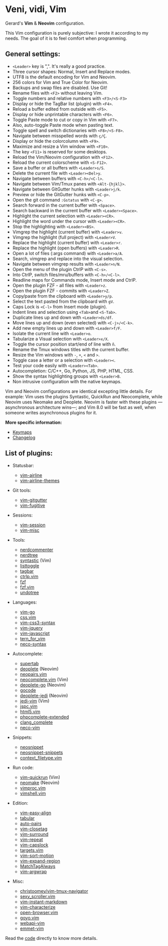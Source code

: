 # Veni, vidi, Vim
Gerard's **Vim** & **Neovim** configuration.

This Vim configuration is purely subjective: I wrote it according to my needs. The goal of it is to feel comfort when programming.

## General settings:

- `<Leader>` key is ",". It's really a good practice.
- Three cursor shapes: Normal, Insert and Replace modes.
- UTF8 is the default encoding for Vim and Neovim.
- 256 colors for Vim and True Color for Neovim.
- Backups and swap files are disabled. Use Git!
- Rename files with `<F2>` without leaving Vim.
- Toggle numbers and relative numbers with `<F3>/<S-F3>`
- Display or hide the TagBar list (plugin) with `<F4>`.
- Reload a buffer edited from outside with `<F5>`.
- Display or hide unprintable characters with `<F6>`.
- Toggle Paste mode to cut or copy in Vim with `<F7>`.
- Also, auto-toggle Paste mode when pasting text.
- Toggle spell and switch dictionaries with `<F8>/<S-F8>`.
- Navigate between misspelled words with `ç/Ç`.
- Display or hide the colorcolumn with `<F9>`.
- Maximize and resize a Vim window with `<F10>`.
- The key `<F11>` is reserved for some desktops.
- Reload the Vim/Neovim configuration with `<F12>`.
- Reload the current colorscheme with `<S-F12>`.
- Save a buffer or all buffers with `<Leader>s/S`.
- Delete the current file with `<Leader><Del>y`.
- Navigate between buffers with `<C-h>/<C-l>`.
- Navigate between Vim/Tmux panes with `<Alt-{hjkl}>`.
- Navigate between GitGutter hunks with `<Leader>j/k`.
- Preview or hide the GitGutter hunks with `<C-p>`.
- Open the git command `:Gstatus` with `<C-g>`.
- Search forward in the current buffer with `<Space>`.
- Search backward in the current buffer with `<Leader><Space>`.
- Highlight the current selection with `<Leader><CR>`.
- Highlight the word under the cursor with `<Leader><CR>`.
- Stop the highlighting with `<Leader><BS>`.
- Vimgrep the highlight (current buffer) with `<Leader>v`.
- Vimgrep the highlight (full project) with `<Leader>V`.
- Replace the highlight (current buffer) with `<Leader>r`.
- Replace the highlight (open buffers) with `<Leader>R`.
- Open a lot of files (:args command) with `<Leader>a/A`.
- Search, vimgrep and replace into the visual selection.
- Navigate between vimgrep results with `<Leader>n/N`.
- Open the menu of the plugin CtrlP with `<C-s>`.
- Into CtrlP, switch files/mru/buffers with `<C-h>/<C-l>`.
- Readline maps for Commands mode, Insert mode and CtrlP.
- Open the plugin FZF - all files with `<Leader>z`.
- Open the plugin FZF - commits with `<Leader>Z`.
- Copy/paste from the clipboard with `<Leader>y/p`.
- Select the text pasted from the clipboard with `gV`.
- Caps Lock is `<C-l>` from Insert mode (plugin).
- Indent lines and selection using `<Tab>`and `<S-Tab>`.
- Duplicate lines up and down with `<Leader>ds/df`.
- Move lines up and down (even selected) with `<C-j>/<C-k>`.
- Add new empty lines up and down with `<Leader>f/F`.
- Isolate the current line with `<Leader>o`.
- Tabularize a Visual selection with `<Leader>x/X`.
- Toggle the cursor position start/end of line with `ñ`.
- Rename the Tmux windows titles with the current buffer.
- Resize the Vim windows with `-`, `+`, `<` and `>`.
- Toggle case a letter or a selection with `<Leader><`.
- Test your code easily with `<Leader><Tab>`.
- Autocompletion: C/C++, Go, Python, JS, PHP, HTML, CSS.
- Show the syntax highlighting groups with `<Leader>B`.
- Non intrusive configuration with the native keymaps.

Vim and Neovim configurations are identical excepting little details. For example: Vim uses the plugins Syntastic, QuickRun and Neocomplete, while Neovim uses Neomake and Deoplete. Neovim is faster with these plugins —asynchronous architecture wins—; and Vim 8.0 will be fast as well, when someone writes asynchronous plugins for it.

**More specific information:**
- [Keymaps](https://github.com/gerardbm/vimrc/blob/master/KEYMAPS.md)
- [Changelog](https://github.com/gerardbm/vimrc/blob/master/CHANGELOG.md)

## List of plugins:
- Statusbar:
  - [vim-airline](https://github.com/vim-airline/vim-airline)
  - [vim-airline-themes](https://github.com/vim-airline/vim-airline-themes)

- Git tools:
  - [vim-gitgutter](https://github.com/airblade/vim-gitgutter)
  - [vim-fugitive](https://github.com/tpope/vim-fugitive)

- Sessions:
  - [vim-session](https://github.com/xolox/vim-session)
  - [vim-misc](https://github.com/xolox/vim-misc)

- Tools:
  - [nerdcommenter](https://github.com/scrooloose/nerdcommenter)
  - [nerdtree](https://github.com/scrooloose/nerdtree)
  - [syntastic](https://github.com/scrooloose/syntastic) (Vim)
  - [listtoggle](https://github.com/valloric/listtoggle)
  - [tagbar](https://github.com/majutsushi/tagbar)
  - [ctrlp.vim](https://github.com/ctrlpvim/ctrlp.vim)
  - [fzf](https://github.com/junegunn/fzf)
  - [fzf.vim](https://github.com/junegunn/fzf.vim)
  - [undotree](https://github.com/mbbill/undotree)

- Languages:
  - [vim-go](https://github.com/fatih/vim-go)
  - [css.vim](https://github.com/JulesWang/css.vim)
  - [vim-css3-syntax](https://github.com/hail2u/vim-css3-syntax)
  - [vim-jquery](https://github.com/itspriddle/vim-jquery)
  - [vim-javascript](https://github.com/pangloss/vim-javascript)
  - [tern_for_vim](https://github.com/ternjs/tern_for_vim)
  - [neco-syntax](https://github.com/Shougo/neco-syntax)

- Autocomplete:
  - [supertab](https://github.com/ervandew/supertab)
  - [deoplete](https://github.com/Shougo/deoplete) (Neovim)
  - [neopairs.vim](https://github.com/Shougo/neopairs.vim)
  - [neocomplete.vim](https://github.com/Shougo/neocomplete.vim) (Vim)
  - [deoplete-go](https://github.com/zchee/deoplete-go) (Neovim)
  - [gocode](https://github.com/nsf/gocode)
  - [deoplete-jedi](https://github.com/zchee/deoplete-jedi) (Neovim)
  - [jedi-vim](https://github.com/davidhalter/jedi-vim) (Vim)
  - [jspc.vim](https://github.com/othree/jspc.vim)
  - [html5.vim](https://github.com/othree/html5.vim)
  - [phpcomplete-extended](https://github.com/m2mdas/phpcomplete-extended)
  - [clang_complete](https://github.com/Rip-Rip/clang_complete)
  - [neco-vim](https://github.com/Shougo/neco-vim)

- Snippets:
  - [neosnippet](https://github.com/Shougo/neosnippet)
  - [neosnippet-snippets](https://github.com/Shougo/neosnippet-snippets)
  - [context_filetype.vim](https://github.com/Shougo/context_filetype.vim)

- Run code:
  - [vim-quickrun](https://github.com/thinca/vim-quickrun) (Vim)
  - [neomake](https://github.com/neomake/neomake) (Neovim)
  - [vimproc.vim](https://github.com/Shougo/vimproc.vim)
  - [vimshell.vim](https://github.com/Shougo/vimshell.vim)

- Edition:
  - [vim-easy-align](https://github.com/junegunn/vim-easy-align)
  - [tabular](https://github.com/godlygeek/tabular)
  - [auto-pairs](https://github.com/jiangmiao/auto-pairs)
  - [vim-closetag](https://github.com/alvan/vim-closetag)
  - [vim-surround](https://github.com/tpope/vim-surround)
  - [vim-repeat](https://github.com/tpope/vim-repeat)
  - [vim-capslock](https://github.com/tpope/vim-capslock)
  - [targets.vim](https://github.com/wellle/targets.vim)
  - [vim-sort-motion](https://github.com/christoomey/vim-sort-motion)
  - [vim-expand-region](https://github.com/terryma/vim-expand-region)
  - [MatchTagAlways](https://github.com/Valloric/MatchTagAlways)
  - [vim-argwrap](https://github.com/FooSoft/vim-argwrap)

- Misc:
  - [christoomey/vim-tmux-navigator](https://github.com/christoomey/vim-tmux-navigator)
  - [sexy_scroller.vim](https://github.com/joeytwiddle/sexy_scroller.vim)
  - [vim-instant-markdown](https://github.com/suan/vim-instant-markdown)
  - [vim-characterize](https://github.com/tpope/vim-characterize)
  - [open-browser.vim](https://github.com/tyru/open-browser.vim)
  - [goyo.vim](https://github.com/junegunn/goyo.vim)
  - [webapi-vim](https://github.com/mattn/webapi-vim)
  - [emmet-vim](https://github.com/mattn/emmet-vim)

Read the [code](https://github.com/gerardbm/vimrc/blob/master/vimrc) directly to know more details.
